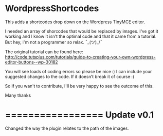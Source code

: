 WordpressShortcodes
===================

This adds a shortcodes drop down on the Wordpress TinyMCE editor.

I needed an array of shorcodes that would be replaced by images. I've got it working and I know it isn't the optimal code and that it came from a tutorial. But hey, I'm not a programmer so relax. ¯\_(ツ)_/¯

The original tutorial can be found here: http://code.tutsplus.com/tutorials/guide-to-creating-your-own-wordpress-editor-buttons--wp-30182

You will see loads of coding errors so please be nice :)
I can include your suggested changes to the code. If it doesn't break it of course :)

So if you wan't to contribute, I'll be very happy to see the outcome of this.

Many thanks


=================
Update v0.1
=================

Changed the way the plugin relates to the path of the images.

